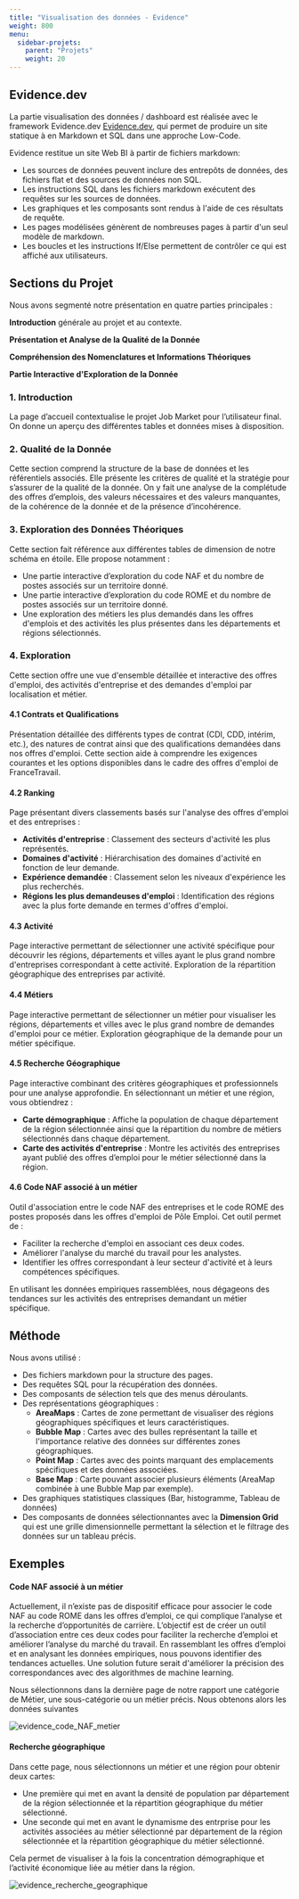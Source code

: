 ```yaml
---
title: "Visualisation des données - Evidence"
weight: 800
menu:
  sidebar-projets:
    parent: "Projets"
    weight: 20
---
```


## Evidence.dev

La partie visualisation des données / dashboard est réalisée avec le framework Evidence.dev [Evidence.dev](https://evidence.dev), qui permet de produire un site statique à en Markdown et SQL dans une approche Low-Code.

Evidence restitue un site Web BI à partir de fichiers markdown:

- Les sources de données peuvent inclure des entrepôts de données, des fichiers flat et des sources de données non SQL.
- Les instructions SQL dans les fichiers markdown exécutent des requêtes sur les sources de données.
- Les graphiques et les composants sont rendus à l'aide de ces résultats de requête.
- Les pages modélisées génèrent de nombreuses pages à partir d'un seul modèle de markdown.
- Les boucles et les instructions If/Else permettent de contrôler ce qui est affiché aux utilisateurs.

## Sections du Projet

Nous avons segmenté notre présentation en quatre parties principales :

**Introduction** générale au projet et au contexte.

**Présentation et Analyse de la Qualité de la Donnée**

**Compréhension des Nomenclatures et Informations Théoriques**

**Partie Interactive d'Exploration de la Donnée**

### 1. Introduction

La page d’accueil contextualise le projet Job Market pour l’utilisateur final. On donne un aperçu des différentes tables et données mises à disposition.

### 2. Qualité de la Donnée

Cette section comprend la structure de la base de données et les référentiels associés. Elle présente les critères de qualité et la stratégie pour s’assurer de la qualité de la donnée. On y fait une analyse de la complétude des offres d’emplois, des valeurs nécessaires et des valeurs manquantes, de la cohérence de la donnée et de la présence d’incohérence.

### 3. Exploration des Données Théoriques

Cette section fait référence aux différentes tables de dimension de notre schéma en étoile. Elle propose notamment :
- Une partie interactive d’exploration du code NAF et du nombre de postes associés sur un territoire donné.
- Une partie interactive d’exploration du code ROME et du nombre de postes associés sur un territoire donné.
- Une exploration des métiers les plus demandés dans les offres d'emplois et des activités les plus présentes dans les départements et régions sélectionnés.

### 4. Exploration

Cette section offre une vue d'ensemble détaillée et interactive des offres d'emploi, des activités d'entreprise et des demandes d'emploi par localisation et métier.

#### 4.1 Contrats et Qualifications

Présentation détaillée des différents types de contrat (CDI, CDD, intérim, etc.), des natures de contrat ainsi que des qualifications demandées dans nos offres d'emploi. Cette section aide à comprendre les exigences courantes et les options disponibles dans le cadre des offres d'emploi de FranceTravail.

#### 4.2 Ranking

Page présentant divers classements basés sur l'analyse des offres d'emploi et des entreprises :
- **Activités d'entreprise** : Classement des secteurs d'activité les plus représentés.
- **Domaines d'activité** : Hiérarchisation des domaines d'activité en fonction de leur demande.
- **Expérience demandée** : Classement selon les niveaux d'expérience les plus recherchés.
- **Régions les plus demandeuses d'emploi** : Identification des régions avec la plus forte demande en termes d'offres d'emploi.

#### 4.3 Activité

Page interactive permettant de sélectionner une activité spécifique pour découvrir les régions, départements et villes ayant le plus grand nombre d'entreprises correspondant à cette activité. Exploration de la répartition géographique des entreprises par activité.

#### 4.4 Métiers

Page interactive permettant de sélectionner un métier pour visualiser les régions, départements et villes avec le plus grand nombre de demandes d'emploi pour ce métier. Exploration géographique de la demande pour un métier spécifique.

#### 4.5 Recherche Géographique

Page interactive combinant des critères géographiques et professionnels pour une analyse approfondie. En sélectionnant un métier et une région, vous obtiendrez :
- **Carte démographique** : Affiche la population de chaque département de la région sélectionnée ainsi que la répartition du nombre de métiers sélectionnés dans chaque département.
- **Carte des activités d'entreprise** : Montre les activités des entreprises ayant publié des offres d’emploi pour le métier sélectionné dans la région.

#### 4.6 Code NAF associé à un métier

Outil d'association entre le code NAF des entreprises et le code ROME des postes proposés dans les offres d'emploi de Pôle Emploi. Cet outil permet de :
- Faciliter la recherche d'emploi en associant ces deux codes.
- Améliorer l'analyse du marché du travail pour les analystes.
- Identifier les offres correspondant à leur secteur d'activité et à leurs compétences spécifiques.

En utilisant les données empiriques rassemblées, nous dégageons des tendances sur les activités des entreprises demandant un métier spécifique.

## Méthode

Nous avons utilisé :
- Des fichiers markdown pour la structure des pages.
- Des requêtes SQL pour la récupération des données.
- Des composants de sélection tels que des menus déroulants.
- Des représentations géographiques :
  - **AreaMaps** : Cartes de zone permettant de visualiser des régions géographiques spécifiques et leurs caractéristiques.
  - **Bubble Map** : Cartes avec des bulles représentant la taille et l'importance relative des données sur différentes zones géographiques.
  - **Point Map** : Cartes avec des points marquant des emplacements spécifiques et des données associées.
  - **Base Map** : Carte pouvant associer plusieurs éléments (AreaMap combinée à une Bubble Map par exemple).
- Des graphiques statistiques classiques (Bar, histogramme, Tableau de données)
- Des composants de données sélectionnantes avec la **Dimension Grid** qui est une grille dimensionnelle permettant la sélection et le filtrage des données sur un tableau précis.

## Exemples

#### Code NAF associé à un métier

Actuellement, il n’existe pas de dispositif efficace pour associer le code NAF au code ROME dans les offres d’emploi, ce qui complique l’analyse et la recherche d’opportunités de carrière. L’objectif est de créer un outil d’association entre ces deux codes pour faciliter la recherche d’emploi et améliorer l’analyse du marché du travail. En rassemblant les offres d’emploi et en analysant les données empiriques, nous pouvons identifier des tendances actuelles. Une solution future serait d'améliorer la précision des correspondances avec des algorithmes de machine learning.

Nous sélectionnons dans la dernière page de notre rapport une catégorie de Métier, une sous-catégorie ou un métier précis. Nous obtenons alors les données suivantes

![evidence_code_NAF_metier](/images/evidence_code_NAF_metier.png)


#### Recherche géographique

Dans cette page, nous sélectionnons un métier et une région pour obtenir deux cartes:
- Une première qui met en avant la densité de population par département de la région sélectionnée et la répartition géographique du métier sélectionné.
- Une seconde qui met en avant le dynamisme des entrprise pour les activités associées au métier sélectionné par département de la région sélectionnée et la répartition géographique du métier sélectionné.

Cela permet de visualiser à la fois la concentration démographique et l’activité économique liée au métier dans la région.

![evidence_recherche_geographique](/images/evidence_recherche_geographique.png)
